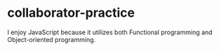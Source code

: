 # collaborator-practice

I enjoy JavaScript because it utilizes both Functional programming and Object-oriented programming.